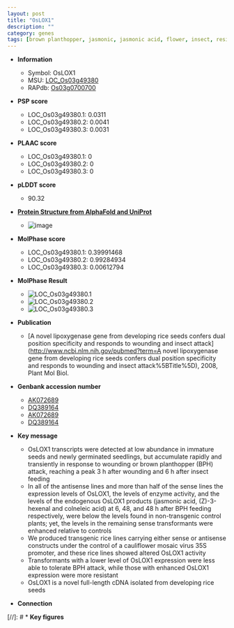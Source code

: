 ```yaml
---
layout: post
title: "OsLOX1"
description: ""
category: genes
tags: [brown planthopper, jasmonic, jasmonic acid, flower, insect, resistant, seedling, seed]
---
```


* **Information**  
    + Symbol: OsLOX1  
    + MSU: [LOC_Os03g49380](http://rice.plantbiology.msu.edu/cgi-bin/ORF_infopage.cgi?orf=LOC_Os03g49380)  
    + RAPdb: [Os03g0700700](http://rapdb.dna.affrc.go.jp/viewer/gbrowse_details/irgsp1?name=Os03g0700700)  

* **PSP score**  
    + LOC_Os03g49380.1: 0.0311 
    + LOC_Os03g49380.2: 0.0041 
    + LOC_Os03g49380.3: 0.0031 

* **PLAAC score**  
    + LOC_Os03g49380.1: 0 
    + LOC_Os03g49380.2: 0 
    + LOC_Os03g49380.3: 0 

* **pLDDT score**
    + 90.32

* **[Protein Structure from AlphaFold and UniProt](https://www.uniprot.org/uniprotkb/Q53RB0/entry#structure)**
    + ![image](https://ricepsp.github.io/images/Q5/AF-Q53RB0-F1.png)

* **MolPhase score**
    + LOC_Os03g49380.1: 0.39991468
    + LOC_Os03g49380.2: 0.99284934
    + LOC_Os03g49380.3: 0.00612794

* **MolPhase Result**
    + ![LOC_Os03g49380.1](https://304243504.github.io/Pictures/LOC_Os03g/LOC_Os03g49380.1.png)
    + ![LOC_Os03g49380.2](https://304243504.github.io/Pictures/LOC_Os03g/LOC_Os03g49380.2.png)
    + ![LOC_Os03g49380.3](https://304243504.github.io/Pictures/LOC_Os03g/LOC_Os03g49380.3.png)

* **Publication**  
    + [A novel lipoxygenase gene from developing rice seeds confers dual position specificity and responds to wounding and insect attack](http://www.ncbi.nlm.nih.gov/pubmed?term=A novel lipoxygenase gene from developing rice seeds confers dual position specificity and responds to wounding and insect attack%5BTitle%5D), 2008, Plant Mol Biol.

* **Genbank accession number**  
    + [AK072689](http://www.ncbi.nlm.nih.gov/nuccore/AK072689)
    + [DQ389164](http://www.ncbi.nlm.nih.gov/nuccore/DQ389164)
    + [AK072689](http://www.ncbi.nlm.nih.gov/nuccore/AK072689)
    + [DQ389164](http://www.ncbi.nlm.nih.gov/nuccore/DQ389164)

* **Key message**  
    + OsLOX1 transcripts were detected at low abundance in immature seeds and newly germinated seedlings, but accumulate rapidly and transiently in response to wounding or brown planthopper (BPH) attack, reaching a peak 3 h after wounding and 6 h after insect feeding
    + In all of the antisense lines and more than half of the sense lines the expression levels of OsLOX1, the levels of enzyme activity, and the levels of the endogenous OsLOX1 products (jasmonic acid, (Z)-3-hexenal and colneleic acid) at 6, 48, and 48 h after BPH feeding respectively, were below the levels found in non-transgenic control plants; yet, the levels in the remaining sense transformants were enhanced relative to controls
    + We produced transgenic rice lines carrying either sense or antisense constructs under the control of a cauliflower mosaic virus 35S promoter, and these rice lines showed altered OsLOX1 activity
    + Transformants with a lower level of OsLOX1 expression were less able to tolerate BPH attack, while those with enhanced OsLOX1 expression were more resistant
    + OsLOX1 is a novel full-length cDNA isolated from developing rice seeds

* **Connection**  

[//]: # * **Key figures**  


